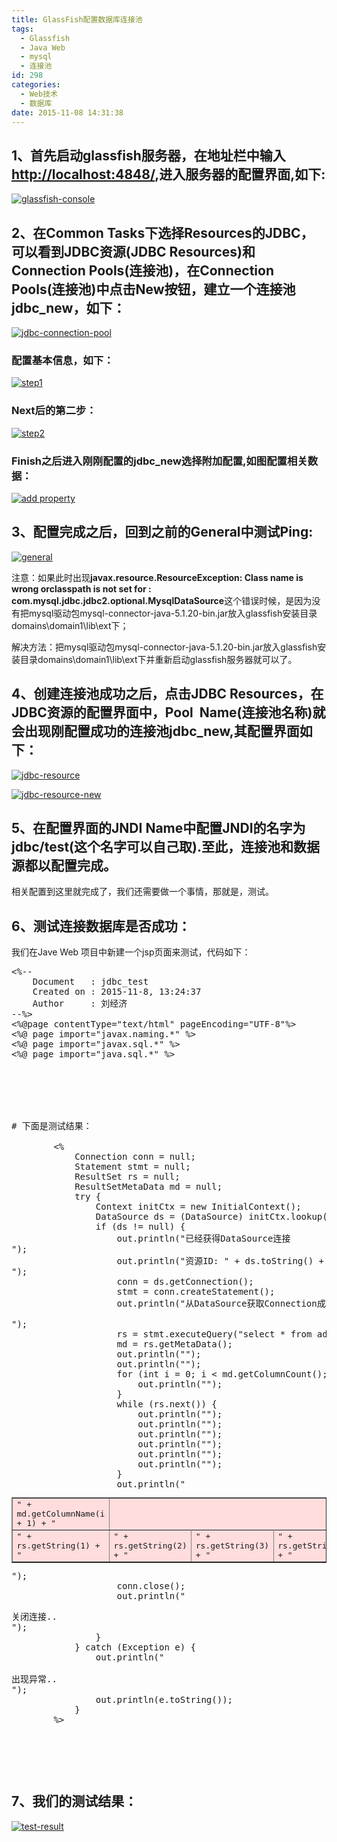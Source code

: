 ```yaml
---
title: GlassFish配置数据库连接池
tags:
  - Glassfish
  - Java Web
  - mysql
  - 连接池
id: 298
categories:
  - Web技术
  - 数据库
date: 2015-11-08 14:31:38
---
```


## 1、首先启动glassfish服务器，在地址栏中输入[http://localhost:4848/](http://localhost:4848/),进入服务器的配置界面,如下:

[![glassfish-console](http://www.dshui.wang/wp-content/uploads/2015/11/glassfish-console.png)](http://www.dshui.wang/wp-content/uploads/2015/11/glassfish-console.png)

## 2、在Common Tasks下选择Resources的JDBC，可以看到JDBC资源(JDBC Resources)和Connection Pools(连接池)，在Connection Pools(连接池)中点击New按钮，建立一个连接池jdbc_new，如下：

<!--more-->

[![jdbc-connection-pool](http://www.dshui.wang/wp-content/uploads/2015/11/jdbc-connection-pool.png)](http://www.dshui.wang/wp-content/uploads/2015/11/jdbc-connection-pool.png)

### 配置基本信息，如下：

[![step1](http://www.dshui.wang/wp-content/uploads/2015/11/step1-1024x300.png)](http://www.dshui.wang/wp-content/uploads/2015/11/step1.png)

### Next后的第二步：

[![step2](http://www.dshui.wang/wp-content/uploads/2015/11/step2-1024x437.png)](http://www.dshui.wang/wp-content/uploads/2015/11/step2.png)

### Finish之后进入刚刚配置的jdbc_new选择附加配置,如图配置相关数据：

[![add property](http://www.dshui.wang/wp-content/uploads/2015/11/add-property-1024x460.png)](http://www.dshui.wang/wp-content/uploads/2015/11/add-property.png)

## 3、配置完成之后，回到之前的General中测试Ping:

[![general](http://www.dshui.wang/wp-content/uploads/2015/11/general-1024x364.png)](http://www.dshui.wang/wp-content/uploads/2015/11/general.png)

注意：如果此时出现**javax.resource.ResourceException: Class name is wrong orclasspath is not set for : com.mysql.jdbc.jdbc2.optional.MysqlDataSource**这个错误时候，是因为没有把mysql驱动包mysql-connector-java-5.1.20-bin.jar放入glassfish安装目录domains\domain1\lib\ext下；

解决方法：把mysql驱动包mysql-connector-java-5.1.20-bin.jar放入glassfish安装目录domains\domain1\lib\ext下并重新启动glassfish服务器就可以了。

## 4、创建连接池成功之后，点击JDBC Resources，在JDBC资源的配置界面中，Pool  Name(连接池名称)就会出现刚配置成功的连接池jdbc_new,其配置界面如下：

[![jdbc-resource](http://www.dshui.wang/wp-content/uploads/2015/11/jdbc-resource.png)](http://www.dshui.wang/wp-content/uploads/2015/11/jdbc-resource.png)

[![jdbc-resource-new](http://www.dshui.wang/wp-content/uploads/2015/11/jdbc-resource-new-1024x351.png)](http://www.dshui.wang/wp-content/uploads/2015/11/jdbc-resource-new.png)

## 5、在配置界面的JNDI Name中配置JNDI的名字为jdbc/test(这个名字可以自己取).至此，连接池和数据源都以配置完成。

相关配置到这里就完成了，我们还需要做一个事情，那就是，测试。

## 6、测试连接数据库是否成功：

我们在Jave Web 项目中新建一个jsp页面来测试，代码如下：
<pre lang="java">
<%-- 
    Document   : jdbc_test
    Created on : 2015-11-8, 13:24:37
    Author     : 刘经济 <york_mail@qq.com>
--%>
<%@page contentType="text/html" pageEncoding="UTF-8"%>
<%@ page import="javax.naming.*" %>
<%@ page import="javax.sql.*" %>
<%@ page import="java.sql.*" %>
<html>
    <head>
        <title>测试GlassFish配置的Mysql数据库连接池</title>
    </head>
    <body>

# 下面是测试结果：

        <%
            Connection conn = null;
            Statement stmt = null;
            ResultSet rs = null;
            ResultSetMetaData md = null;
            try {
                Context initCtx = new InitialContext();
                DataSource ds = (DataSource) initCtx.lookup("jdbc/test");
                if (ds != null) {
                    out.println("已经获得DataSource连接
");
                    out.println("资源ID: " + ds.toString() + "
");
                    conn = ds.getConnection();
                    stmt = conn.createStatement();
                    out.println("从DataSource获取Connection成功!

");
                    rs = stmt.executeQuery("select * from admins");
                    md = rs.getMetaData();
                    out.println("<table border=1 width=80%  align=center bgcolor=#ffdddd>");
                    out.println("<tr>");
                    for (int i = 0; i < md.getColumnCount(); i++) {
                        out.println("<td>" + md.getColumnName(i + 1) + "</td>");
                    }
                    while (rs.next()) {
                        out.println("<tr>");
                        out.println("<td>" + rs.getString(1) + "</td>");
                        out.println("<td>" + rs.getString(2) + "</td>");
                        out.println("<td>" + rs.getString(3) + "</td>");
                        out.println("<td>" + rs.getString(4) + "</td>");
                        out.println("</tr>");
                    }
                    out.println("</table>");
                    conn.close();
                    out.println("<p>关闭连接..
");
                }
            } catch (Exception e) {
                out.println("

出现异常..
");
                out.println(e.toString());
            }
        %>
    </body>
</html>
</pre>
&nbsp;

## 7、我们的测试结果：

[![test-result](http://www.dshui.wang/wp-content/uploads/2015/11/test-result.png)](http://www.dshui.wang/wp-content/uploads/2015/11/test-result.png)